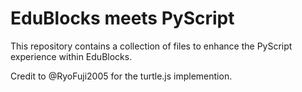 # EduBlocks meets PyScript

This repository contains a collection of files to enhance the PyScript experience within EduBlocks.

Credit to @RyoFuji2005 for the turtle.js implemention.